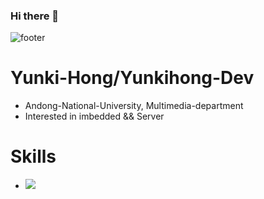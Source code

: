 ### Hi there 👋
![footer](https://capsule-render.vercel.app/api?section=footer)
# Yunki-Hong/Yunkihong-Dev
- Andong-National-University, Multimedia-department
- Interested in imbedded && Server

# Skills
- <img src="https://img.shields.io/badge/java-red?style=flat-square&logo=아이콘이름&logoColor=white"/>
